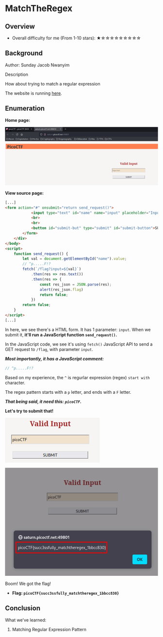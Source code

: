 # MatchTheRegex

## Overview

- Overall difficulty for me (From 1-10 stars): ★☆☆☆☆☆☆☆☆☆

## Background

Author: Sunday Jacob Nwanyim

Description

How about trying to match a regular expression

The website is running [here](http://saturn.picoctf.net:49801/).

## Enumeration

**Home page:**

![](https://raw.githubusercontent.com/siunam321/CTF-Writeups/main/picoCTF-2023/images/Pasted%20image%2020230315200842.png)

**View source page:**
```html
[...]
<form action="#" onsubmit="return send_request()">
			<input type="text" id="name" name="input" placeholder="Input text">
			<br>
			<br>
			<button id="submit-but" type="submit" id="submit-button">SUBMIT</button>
		</form>
	</div>
</body>
<script>
	function send_request() {
		let val = document.getElementById("name").value;
		// ^p.....F!?
		fetch(`/flag?input=${val}`)
			.then(res => res.text())
			.then(res => {
				const res_json = JSON.parse(res);
				alert(res_json.flag)
				return false;
			})
		return false;
	}
</script>
[...]
```

In here, we see there's a HTML form. It has 1 parameter: `input`. When we submit it, **it'll run a JavaScript function `send_request()`.**

In the JavaScript code, we see it's using `fetch()` JavaScript API to send a GET request to `/flag`, with parameter `input`.

***Most importantly, it has a JavaScript comment:***
```js
// ^p.....F!?
```

Based on my experience, the `^` is regurlar expression (regex) `start with` character.

The regex pattern starts with a `p` letter, and ends with a `F` letter.

***That being said, it need this: `picoCTF`.***

**Let's try to submit that!**

![](https://raw.githubusercontent.com/siunam321/CTF-Writeups/main/picoCTF-2023/images/Pasted%20image%2020230315201426.png)

![](https://raw.githubusercontent.com/siunam321/CTF-Writeups/main/picoCTF-2023/images/Pasted%20image%2020230315201433.png)

Boom! We got the flag!

- **Flag: `picoCTF{succ3ssfully_matchtheregex_1bbcc830}`**

## Conclusion

What we've learned:

1. Matching Regular Expression Pattern